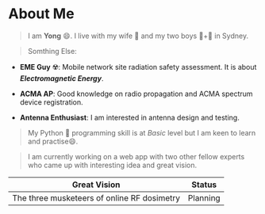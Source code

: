 # About Me 
> I am **Yong** 😄. I live with my wife 💞️ and my two boys 👦+👦 in Sydney.

> Somthing Else:
* __EME Guy__ ☢️: Mobile network site radiation safety assessment. It is about ___Electromagnetic Energy___.  

* __ACMA AP__: Good knowledge on radio propagation and ACMA spectrum device registration.

* __Antenna Enthusiast__: I am interested in antenna design and testing.

> My Python 🐍 programming skill is at _Basic_ level but I am keen to learn and practise😄.

> I am currently working on a web app with two other fellow experts who came up with interesting idea and great vision.  

|Great Vision|Status|
|---------------|------|
|The three musketeers of online RF dosimetry|Planning|



